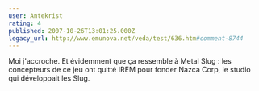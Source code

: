 ```yaml
---
user: Antekrist
rating: 4
published: 2007-10-26T13:01:25.000Z
legacy_url: http://www.emunova.net/veda/test/636.htm#comment-8744
---
```

Moi j'accroche. Et évidemment que ça ressemble à Metal Slug : les concepteurs de ce jeu ont quitté IREM pour fonder Nazca Corp, le studio qui développait les Slug.